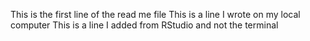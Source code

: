 This is the first line of the read me file
This is a line I wrote on my local computer
This is a line I added from RStudio and not the terminal 
